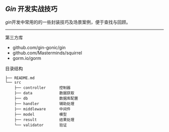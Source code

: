 ## *Gin* 开发实战技巧
*gin*开发中常用的的一些封装技巧及场景案例，便于查找与回顾。

***

第三方库
- github.com/gin-gonic/gin
- github.com/Masterminds/squirrel
- gorm.io/gorm 

目录结构
```
├── README.md
└── src
    ├── controller      控制器
    ├── data            数据获取
    ├── db              数据库配置
    ├── handler         辅助处理
    ├── middleware      中间件
    ├── model           模型
    ├── result          结果处理
    └── validator       验证
```